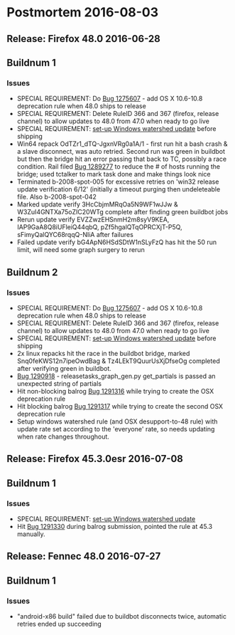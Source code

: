 # Postmortem 2016-08-03

## Release: Firefox 48.0 2016-06-28

## Buildnum 1
### Issues
- SPECIAL REQUIREMENT: Do [Bug 1275607](https://bugzil.la/1275607) - add OS X 10.6-10.8 deprecation rule when 48.0 ships to release
- SPECIAL REQUIREMENT: Delete RuleID 366 and 367 (firefox, release channel) to allow updates to 48.0 from 47.0 when ready to go live
- SPECIAL REQUIREMENT: [set-up Windows watershed update](https://bugzilla.mozilla.org/show_bug.cgi?id=1284903) before shipping
- Win64 repack OdTZr1_dTQ-JgxnVRg0a1A/1 - first run hit a bash crash & a slave disconnect, was auto retried. Second run was green in buildbot but then the bridge hit an error passing that back to TC, possibly a race condition. Rail filed [Bug 1289277](https://bugzil.la/1289277) to reduce the # of hosts running the bridge; used tctalker to mark task done and make things look nice
- Terminated b-2008-spot-005 for excessive retries on 'win32 release update verification 6/12' (initially a timeout purging then undeleteable file. Also b-2008-spot-042
- Marked update verify 3HcCbjmMRqOa5N9WF1wJJw & W3ZuI4GNTXa75oZIC20WTg complete after finding green buildbot jobs
- Rerun update verify EVZZwzEHSnmH2m8syV9KEA, IAP9GaA8Q8iUFleiQ44qbQ, pZf5hgalQTqOPRCXjT-P5Q, sFimyQalQYC68rqqQ-NIiA after failures
- Failed update verify bG4ApN6HSdSDtW1nSLyFzQ has hit the 50 run limit, will need some graph surgery to rerun
## Buildnum 2
### Issues
- SPECIAL REQUIREMENT: Do [Bug 1275607](https://bugzil.la/1275607) - add OS X 10.6-10.8 deprecation rule when 48.0 ships to release
- SPECIAL REQUIREMENT: Delete RuleID 366 and 367 (firefox, release channel) to allow updates to 48.0 from 47.0 when ready to go live
- SPECIAL REQUIREMENT: [set-up Windows watershed update](https://bugzilla.mozilla.org/show_bug.cgi?id=1284903) before shipping
- 2x linux repacks hit the race in the buildbot bridge, marked Snq0feKWS12n7ipeOwdBag & Tz4LEkT9QuurUsXjDfseOg completed after verifying green in buildbot.
- [Bug 1290918](https://bugzil.la/1290918) - releasetasks_graph_gen.py get_partials is passed an unexpected string of partials
- Hit non-blocking balrog [Bug 1291316](https://bugzil.la/1291316) while trying to create the OSX deprecation rule
- Hit blocking balrog [Bug 1291317](https://bugzil.la/1291317) while trying to create the second OSX deprecation rule
- Setup windows watershed rule (and OSX desupport-to-48 rule) with update rate set according to the 'everyone' rate, so needs updating when rate changes throughout.

## Release: Firefox 45.3.0esr 2016-07-08

## Buildnum 1
### Issues
- SPECIAL REQUIREMENT: [set-up Windows watershed update](https://bugzilla.mozilla.org/show_bug.cgi?id=1284904)
- Hit [Bug 1291330](https://bugzil.la/1291330) during balrog submission, pointed the rule at 45.3 manually.

## Release: Fennec 48.0 2016-07-27

## Buildnum 1
### Issues
- "android-x86 build" failed due to buildbot disconnects twice, automatic retries ended up succeeding

